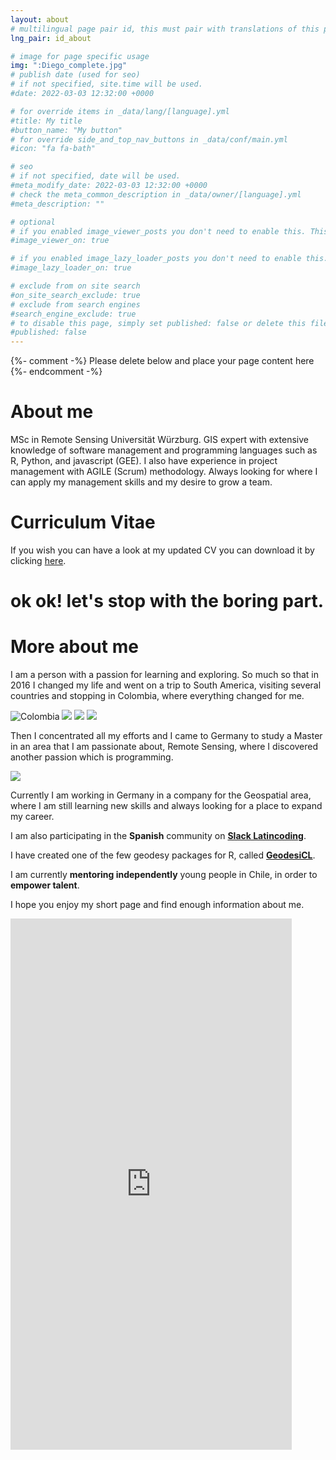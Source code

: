 ```yaml
---
layout: about
# multilingual page pair id, this must pair with translations of this page. (This name must be unique)
lng_pair: id_about

# image for page specific usage
img: ":Diego_complete.jpg"
# publish date (used for seo)
# if not specified, site.time will be used.
#date: 2022-03-03 12:32:00 +0000

# for override items in _data/lang/[language].yml
#title: My title
#button_name: "My button"
# for override side_and_top_nav_buttons in _data/conf/main.yml
#icon: "fa fa-bath"

# seo
# if not specified, date will be used.
#meta_modify_date: 2022-03-03 12:32:00 +0000
# check the meta_common_description in _data/owner/[language].yml
#meta_description: ""

# optional
# if you enabled image_viewer_posts you don't need to enable this. This is only if image_viewer_posts = false
#image_viewer_on: true

# if you enabled image_lazy_loader_posts you don't need to enable this. This is only if image_lazy_loader_posts = false
#image_lazy_loader_on: true

# exclude from on site search
#on_site_search_exclude: true
# exclude from search engines
#search_engine_exclude: true
# to disable this page, simply set published: false or delete this file
#published: false
---
```


{%- comment -%} Please delete below and place your page content here {%- endcomment -%}

# About me
MSc in Remote Sensing Universität Würzburg. GIS expert with extensive knowledge of software management and programming languages such as R, Python, and javascript (GEE).
I also have experience in project management with AGILE (Scrum) methodology.
Always looking for where I can apply my management skills and my desire to grow a team.

# Curriculum Vitae
If you wish you can have a look at my updated CV you can download it by clicking [here](https://github.com/diegoalarc/diegoalarc.github.io/blob/main/assets/img/about/CV_Diego_Alarcon_EN.pdf).

# ok ok! let's stop with the boring part.

# More about me

I am a person with a passion for learning and exploring. So much so that in 2016 I changed my life and went on a trip to South America, visiting several countries and stopping in Colombia, where everything changed for me. 

![Colombia](/assets/img/about/assets/img/about/colombia_2016_1.jpg "Viajando por Colombia")
![](/assets/img/about/assets/img/about/colombia_2016_2.jpg)
![](/assets/img/about/assets/img/about/colombia_2016_3.jpg)
![](/assets/img/about/assets/img/about/colombia_2016_4.jpg)

Then I concentrated all my efforts and I came to Germany to study a Master in an area that I am passionate about, Remote Sensing, where I discovered another passion which is programming.

![](https://github.com/diegoalarc/diegoalarc.github.io/tree/main/assets/img/about/assets/img/about/codig.jpg)

Currently I am working in Germany in a company for the Geospatial area, where I am still learning new skills and always looking for a place to expand my career.

I am also participating in the __Spanish__ community on __[Slack Latincoding](https://join.slack.com/t/latincoding/shared_invite/zt-nnhgkb43-1ccg6DgMnyJU28zMHs~CJw)__.

I have created one of the few geodesy packages for R, called __[GeodesiCL](https://github.com/diegoalarc/GeodesiCL)__.

I am currently __mentoring independently__ young people in Chile, in order to __empower talent__.

I hope you enjoy my short page and find enough information about me.

<iframe src="https://docs.google.com/forms/d/e/1FAIpQLSeBEQ_4Bt53v8hGvIZLVpXRJYQc4J31xlKXTpi-LUEgVv9ZcA/viewform?embedded=true" width="450" height="850" frameborder="0" marginheight="0" marginwidth="0">Cargando…</iframe>
